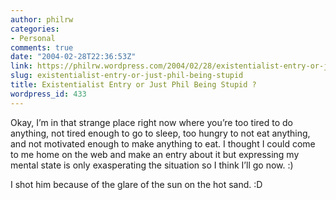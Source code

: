 ```yaml
---
author: philrw
categories:
- Personal
comments: true
date: "2004-02-28T22:36:53Z"
link: https://philrw.wordpress.com/2004/02/28/existentialist-entry-or-just-phil-being-stupid/
slug: existentialist-entry-or-just-phil-being-stupid
title: Existentialist Entry or Just Phil Being Stupid ?
wordpress_id: 433
---
```


Okay, I’m in that strange place right now where you’re too tired to do anything, not tired enough to go to sleep, too hungry to not eat anything, and not motivated enough to make anything to eat. I thought I could come to me home on the web and make an entry about it but expressing my mental state is only exasperating the situation so I think I’ll go now. :)

I shot him because of the glare of the sun on the hot sand. :D
